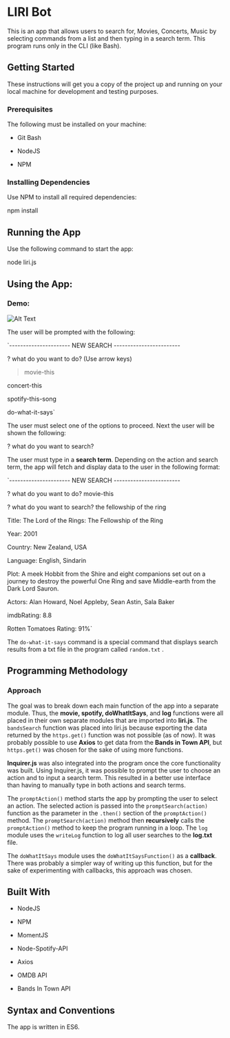
# LIRI Bot

  

This is an app that allows users to search for, Movies, Concerts, Music by selecting commands from a list and then typing in a search term. This program runs only in the CLI (like Bash).

  

## Getting Started

  

These instructions will get you a copy of the project up and running on your local machine for development and testing purposes.

  

### Prerequisites

The following must be installed on your machine:

  

- Git Bash

- NodeJS

- NPM

  

### Installing Dependencies

Use NPM to install all required dependencies:

  

npm install

  

## Running the App

  

Use the following command to start the app:

  

node liri.js

  

## Using the App:

### Demo:

![Alt Text](https://github.com/byronthe123/liri-bot/blob/master/LiriGIF.gif)

The user will be prompted with the following:

  

`---------------------- NEW SEARCH ------------------------

? what do you want to do? (Use arrow keys)

> movie-this

concert-this

spotify-this-song

do-what-it-says`

  

The user must select one of the options to proceed. Next the user will be shown the following:

  

? what do you want to search?

The user must type in a **search term**. Depending on the action and search term, the app will fetch and display data to the user in the following format:

  

`---------------------- NEW SEARCH ------------------------

? what do you want to do? movie-this

? what do you want to search? the fellowship of the ring

Title: The Lord of the Rings: The Fellowship of the Ring

Year: 2001

Country: New Zealand, USA

Language: English, Sindarin

Plot: A meek Hobbit from the Shire and eight companions set out on a journey to destroy the powerful One Ring and save Middle-earth from the Dark Lord Sauron.

Actors: Alan Howard, Noel Appleby, Sean Astin, Sala Baker

imdbRating: 8.8

Rotten Tomatoes Rating: 91%`

  

The `do-what-it-says` command is a special command that displays search results from a txt file in the program called `random.txt` .

  
  

## Programming Methodology

  

### Approach

The goal was to break down each main function of the app into a separate module. Thus, the **movie, spotify, doWhatItSays**, and **log** functions were all placed in their own separate modules that are imported into **liri.js**. The `bandsSearch` function was placed into liri.js because exporting the data returned by the `https.get()` function was not possible (as of now). It was probably possible to use **Axios** to get data from the **Bands in Town API**, but `https.get()` was chosen for the sake of using more functions. 


**Inquirer.js** was also integrated into the program once the core functionality was built. Using Inquirer.js, it was possible to prompt the user to choose an action and to input a search term. This resulted in a better use interface than having to manually type in both actions and search terms.

  

The `promptAction()` method starts the app by prompting the user to select an action. The selected action is passed into the `promptSearch(action)` function as the parameter in the `.then()` section of the `promptAction()` method. The `promptSearch(action)` method then **recursively** calls the `promptAction()` method to keep the program running in a loop. The `log` module uses the `writeLog` function to log all user searches to the **log.txt** file.

  

The `doWhatItSays` module uses the `doWhatItSaysFunction()` as a **callback**. There was probably a simpler way of writing up this function, but for the sake of experimenting with callbacks, this approach was chosen.

  

## Built With

  

- NodeJS

- NPM

- MomentJS

- Node-Spotify-API

- Axios

- OMDB API

- Bands In Town API

## Syntax and Conventions

The app is written in ES6. 
